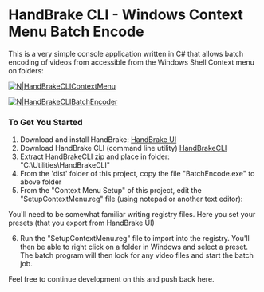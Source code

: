 # HandBrake CLI - Windows Context Menu Batch Encode

This is a very simple console application written in C# that allows batch encoding of videos from accessible from the Windows Shell Context menu on folders:

[![N|HandBrakeCLIContextMenu](https://portfolio.jb-net.co.uk/shared/HBBatchEncode.png)]()

[![N|HandBrakeCLIBatchEncoder](https://portfolio.jb-net.co.uk/shared/BatchEncoder.png)]()

### To Get You Started

1. Download and install HandBrake: [HandBrake UI](https://handbrake.fr/)
2. Download HandBrake CLI (command line utility) [HandBrakeCLI](https://handbrake.fr/downloads2.php)
3. Extract HandBrakeCLI zip and place in folder: "C:\Utilities\HandBrakeCLI"
4. From the 'dist' folder of this project, copy the file "BatchEncode.exe" to above folder
5. From the "Context Menu Setup" of this project, edit the "SetupContextMenu.reg" file (using notepad or another text editor):

You'll need to be somewhat familiar writing registry files. Here you set your presets (that you export from HandBrake UI)

6. Run the "SetupContextMenu.reg" file to import into the registry. You'll then be able to right click on a folder in Windows and select a preset.
The batch program will then look for any video files and start the batch job.

Feel free to continue development on this and push back here.